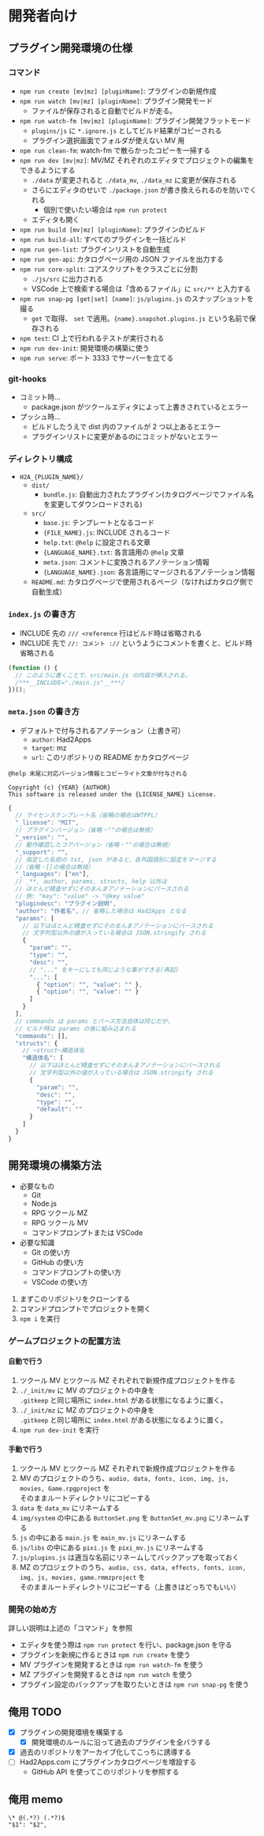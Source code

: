 # 開発者向け

## プラグイン開発環境の仕様

### コマンド

- `npm run create [mv|mz] [pluginName]`: プラグインの新規作成
- `npm run watch [mv|mz] [pluginName]`: プラグイン開発モード
  - ファイルが保存されると自動でビルドが走る。
- `npm run watch-fm [mv|mz] [pluginName]`: プラグイン開発フラットモード
  - `plugins/js` に `*.ignore.js` としてビルド結果がコピーされる
  - プラグイン選択画面でフォルダが使えない MV 用
- `npm run clean-fm`: watch-fm で散らかったコピーを一掃する
- `npm run dev [mv|mz]`: MV/MZ それぞれのエディタでプロジェクトの編集をできるようにする
  - `./data` が変更されると `./data_mv`, `./data_mz` に変更が保存される
  - さらにエディタのせいで `./package.json` が書き換えられるのを防いでくれる
    - 個別で使いたい場合は `npm run protect`
  - エディタも開く
- `npm run build [mv|mz] [pluginName]`: プラグインのビルド
- `npm run build-all`: すべてのプラグインを一括ビルド
- `npm run gen-list`: プラグインリストを自動生成
- `npm run gen-api`: カタログページ用の JSON ファイルを出力する
- `npm run core-split`: コアスクリプトをクラスごとに分割
  - `./js/src` に出力される
  - VSCode 上で検索する場合は「含めるファイル」に `src/**` と入力する
- `npm run snap-pg [get|set] [name]`: `js/plugins.js` のスナップショットを撮る
  - `get` で取得、 `set` で適用。`{name}.snapshot.plugins.js` という名前で保存される
- `npm test`: CI 上で行われるテストが実行される
- `npm run dev-init`: 開発環境の構築に使う
- `npm run serve`: ポート 3333 でサーバーを立てる

### git-hooks

- コミット時...
  - package.json がツクールエディタによって上書きされているとエラー
- プッシュ時...
  - ビルドしたうえで dist 内のファイルが 2 つ以上あるとエラー
  - プラグインリストに変更があるのにコミットがないとエラー

### ディレクトリ構成

- `H2A_{PLUGIN_NAME}/`
  - `dist/`
    - `bundle.js`: 自動出力されたプラグイン(カタログページでファイル名を変更してダウンロードされる)
  - `src/`
    - `base.js`: テンプレートとなるコード
    - `{FILE_NAME}.js`: INCLUDE されるコード
    - `help.txt`: `@help` に設定される文章
    - `{LANGUAGE_NAME}.txt`: 各言語用の `@help` 文章
    - `meta.json`: コメントに変換されるアノテーション情報
    - `{LANGUAGE_NAME}.json`: 各言語用にマージされるアノテーション情報
  - `README.md`: カタログページで使用されるページ（なければカタログ側で自動生成）

### `index.js` の書き方

- INCLUDE 先の `/// <reference` 行はビルド時は省略される
- INCLUDE 先で `//: コメント ://` というようにコメントを書くと、ビルド時省略される

```js
(function () {
  // このように書くことで、src/main.js の内容が挿入される。
  /***__INCLUDE="./main.js"__***/
})();
```

### `meta.json` の書き方

- デフォルトで付与されるアノテーション（上書き可）
  - `author`: Had2Apps
  - `target`: mz
  - `url`: このリポジトリの README かカタログページ

```
@help 末尾に対応バージョン情報とコピーライト文章が付与される

Copyright (c) {YEAR} {AUTHOR}
This software is released under the {LICENSE_NAME} License.
```

```js
{
  // ライセンステンプレート名（省略の場合はWTFPL）
  "_license": "MIT",
  // プラグインバージョン（省略・""の場合は無視）
  "_version": "",
  // 動作確認したコアバージョン（省略・""の場合は無視）
  "_support": "",
  // 指定した名前の txt, json があると、各外国語別に設定をマージする
  //（省略・[]の場合は無視）
  "_languages": ["en"],
  // _**, author, params, structs, help 以外は
  // ほとんど精査せずにそのまんまアノテーションにパースされる
  // 例: "key": "value" -> "@key value"
  "plugindesc": "プラグイン説明",
  "author": "作者名", // 省略した場合は Had2Apps となる
  "params": [
    // 以下はほとんど精査せずにそのまんまアノテーションにパースされる
    // 文字列型以外の値が入っている場合は JSON.stringify される
    {
      "param": "",
      "type": "",
      "desc": "",
      // "..." をキーにしても同じような事ができる(再起)
      "...": [
        { "option": "", "value": "" },
        { "option": "", "value": "" }
      ]
    }
  ],
  // commands は params とパース方法自体は同じだが、
  // ビルド時は params の後に組み込まれる
  "commands": [],
  "structs": {
    // ~struct~構造体名
    "構造体名": [
      // 以下はほとんど精査せずにそのまんまアノテーションにパースされる
      // 文字列型以外の値が入っている場合は JSON.stringify される
      {
        "param": "",
        "desc": "",
        "type": "",
        "default": ""
      }
    ]
  }
}
```

## 開発環境の構築方法

- 必要なもの
  - Git
  - Node.js
  - RPG ツクール MZ
  - RPG ツクール MV
  - コマンドプロンプトまたは VSCode
- 必要な知識
  - Git の使い方
  - GitHub の使い方
  - コマンドプロンプトの使い方
  - VSCode の使い方

1. まずこのリポジトリをクローンする
2. コマンドプロンプトでプロジェクトを開く
3. `npm i` を実行

### ゲームプロジェクトの配置方法

#### 自動で行う

1. ツクール MV とツクール MZ それぞれで新規作成プロジェクトを作る
2. `./_init/mv` に MV のプロジェクトの中身を  
   `.gitkeep` と同じ場所に `index.html` がある状態になるように置く。
3. `./_init/mz` に MZ のプロジェクトの中身を  
   `.gitkeep` と同じ場所に `index.html` がある状態になるように置く。
4. `npm run dev-init` を実行

#### 手動で行う

1. ツクール MV とツクール MZ それぞれで新規作成プロジェクトを作る
2. MV のプロジェクトのうち、`audio, data, fonts, icon, img, js, movies, Game.rpgproject` を  
   そのままルートディレクトリにコピーする
3. `data` を `data_mv` にリネームする
4. `img/system` の中にある `ButtonSet.png` を `ButtonSet_mv.png` にリネームする
5. `js` の中にある `main.js` を `main_mv.js` にリネームする
6. `js/libs` の中にある `pixi.js` を `pixi_mv.js` にリネームする
7. `js/plugins.js` は適当な名前にリネームしてバックアップを取っておく
8. MZ のプロジェクトのうち、`audio, css, data, effects, fonts, icon, img, js, movies, game.rmmzproject` を  
   そのままルートディレクトリにコピーする（上書きはどっちでもいい）

### 開発の始め方

詳しい説明は上述の「コマンド」を参照

- エディタを使う際は `npm run protect` を行い、package.json を守る
- プラグインを新規に作るときは `npm run create` を使う
- MV プラグインを開発するときは `npm run watch-fm` を使う
- MZ プラグインを開発するときは `npm run watch` を使う
- プラグイン設定のバックアップを取りたいときは `npm run snap-pg` を使う

## 俺用 TODO

- [x] プラグインの開発環境を構築する
  - [x] 開発環境のルールに沿って過去のプラグインを全バラする
- [x] 過去のリポジトリをアーカイブ化してこっちに誘導する
- [ ] Had2Apps.com にプラグインカタログページを増設する
  - GitHub API を使ってこのリポジトリを参照する

## 俺用 memo

```
\* @(.*?) (.*?)$
"$1": "$2",
```
